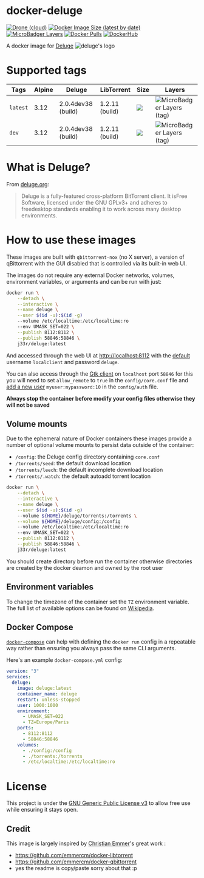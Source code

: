 # docker-deluge
[![Drone (cloud)](https://img.shields.io/drone/build/jee-r/docker-deluge?&style=flat-square)](https://cloud.drone.io/jee-r/docker-deluge)
[![Docker Image Size (latest by date)](https://img.shields.io/docker/image-size/j33r/deluge?style=flat-square)](https://microbadger.com/images/j33r/deluge)
[![MicroBadger Layers](https://img.shields.io/microbadger/layers/j33r/deluge?style=flat-square)](https://microbadger.com/images/j33r/deluge)
[![Docker Pulls](https://img.shields.io/docker/pulls/j33r/deluge?style=flat-square)](https://hub.docker.com/r/j33r/deluge)
[![DockerHub](https://img.shields.io/badge/Dockerhub-j33r/deluge-%232496ED?logo=docker&style=flat-square)](https://hub.docker.com/r/j33r/deluge)

A docker image for [Deluge](https://deluge-torrent.org/) ![deluge's logo](https://user-images.githubusercontent.com/10530469/79228210-5ae36180-7e61-11ea-8f72-276e6197f011.png)
# Supported tags
| Tags | Alpine | Deluge | LibTorrent | Size | Layers |
|-|-|-|-|-|-|
| `latest`  | 3.12 | 2.0.4dev38 (build) | 1.2.11 (build) | ![](https://img.shields.io/docker/image-size/j33r/deluge/latest?style=flat-square) | ![MicroBadger Layers (tag)](https://img.shields.io/microbadger/layers/j33r/deluge/latest?style=flat-square) |
| `dev`  | 3.12 | 2.0.4dev38 (build) | 1.2.11 (build) | ![](https://img.shields.io/docker/image-size/j33r/deluge/dev?style=flat-square) | ![MicroBadger Layers (tag)](https://img.shields.io/microbadger/layers/j33r/deluge/dev?style=flat-square) |

# What is Deluge?

From [deluge.org](https://www.qbittorrent.org/):

>  Deluge is a fully-featured cross-platform ​BitTorrent client. It is ​Free Software, licensed under the ​GNU GPLv3+ and adheres to ​freedesktop standards enabling it to work across many desktop environments.


# How to use these images

These images are built with `qbittorrent-nox` (no X server), a version of qBittorrent with the GUI disabled that is controlled via its built-in web UI.

The images do not require any external Docker networks, volumes, environment variables, or arguments and can be run with just:

```bash
docker run \
    --detach \
    --interactive \
    --name deluge \
    --user $(id -u):$(id -g)
    --volume /etc/localtime:/etc/localtime:ro
    --env UMASK_SET=022 \
    --publish 8112:8112 \
    --publish 58846:58846 \
    j33r/deluge:latest
```    

And accessed through the web UI at [http://localhost:8112](http://localhost:8112) with the [default](https://dev.deluge-torrent.org/wiki/UserGuide/Authentication) username `localclient` and password `deluge`.

You can also access through the [Gtk client](https://dev.deluge-torrent.org/wiki/UserGuide/ThinClient) on `localhost` port `58846` for this you will need to set `allow_remote` to `true` in the `config/core.conf` file and [add a new user](https://dev.deluge-torrent.org/wiki/UserGuide/Authentication) `myuser:mypassword:10` in the `config/auth` file.

**Always stop the container before modify your config files otherwise they will not be saved**

## Volume mounts

Due to the ephemeral nature of Docker containers these images provide a number of optional volume mounts to persist data outside of the container:

- `/config`: the Deluge config directory containing `core.conf`
- `/torrents/seed`: the default download location
- `/torrents/leech`: the default incomplete download location
- `/torrents/.watch`: the default autoadd torrent location

```bash
docker run \
    --detach \
    --interactive \
    --name deluge \
    --user $(id -u):$(id -g)
    --volume ${HOME}/deluge/torrents:/torrents \
    --volume ${HOME}/deluge/config:/config
    --volume /etc/localtime:/etc/localtime:ro
    --env UMASK_SET=022 \
    --publish 8112:8112 \
    --publish 58846:58846 \
    j33r/deluge:latest
```

You should create directory before run the container otherwise directories are created by the docker deamon and owned by the root user

## Environment variables

To change the timezone of the container set the `TZ` environment variable. The full list of available options can be found on [Wikipedia](https://en.wikipedia.org/wiki/List_of_tz_database_time_zones).

## Docker Compose

[`docker-compose`](https://docs.docker.com/compose/) can help with defining the `docker run` config in a repeatable way rather than ensuring you always pass the same CLI arguments.

Here's an example `docker-compose.yml` config:

```yaml
version: "3"
services:
  deluge:
    image: deluge:latest
    container_name: deluge
    restart: unless-stopped
    user: 1000:1000
    environment:
      - UMASK_SET=022
      - TZ=Europe/Paris
    ports:
      - 8112:8112
      - 58846:58846
    volumes:
      - ./config:/config
      - ./torrents:/torrents
      - /etc/localtime:/etc/localtime:ro
```

# License

This project is under the [GNU Generic Public License v3](https://github.com/jee-r/docker-deluge/blob/master/LICENSE) to allow free use while ensuring it stays open.

## Credit

This image is largely inspired by [Christian Emmer](https://emmer.dev)'s great work :

- https://github.com/emmercm/docker-libtorrent
- https://github.com/emmercm/docker-qbittorrent
- yes the readme is copy/paste sorry about that :p

